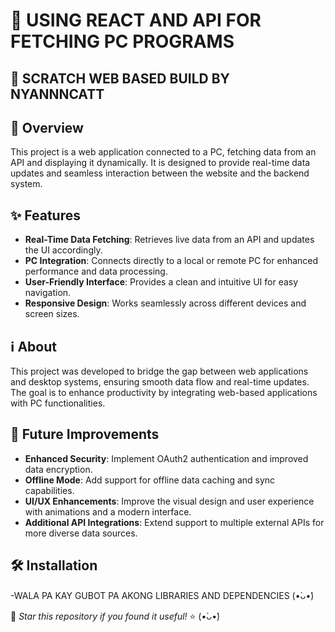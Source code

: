 # 🚀 USING REACT AND API FOR FETCHING PC PROGRAMS
## 🌟 SCRATCH WEB BASED BUILD BY NYANNNCATT

## 🌟 Overview
This project is a web application connected to a PC, fetching data from an API and displaying it dynamically. It is designed to provide real-time data updates and seamless interaction between the website and the backend system.

## ✨ Features
-  **Real-Time Data Fetching**: Retrieves live data from an API and updates the UI accordingly.
-  **PC Integration**: Connects directly to a local or remote PC for enhanced performance and data processing.
-  **User-Friendly Interface**: Provides a clean and intuitive UI for easy navigation.
-  **Responsive Design**: Works seamlessly across different devices and screen sizes.

## ℹ️ About
This project was developed to bridge the gap between web applications and desktop systems, ensuring smooth data flow and real-time updates. The goal is to enhance productivity by integrating web-based applications with PC functionalities.

## 🔮 Future Improvements
-  **Enhanced Security**: Implement OAuth2 authentication and improved data encryption.
-  **Offline Mode**: Add support for offline data caching and sync capabilities.
-  **UI/UX Enhancements**: Improve the visual design and user experience with animations and a modern interface.
-  **Additional API Integrations**: Extend support to multiple external APIs for more diverse data sources.

## 🛠️ Installation
   -WALA PA KAY GUBOT PA AKONG LIBRARIES AND DEPENDENCIES (•̀ᴗ•́)



🌟 _Star this repository if you found it useful!_ ⭐ (•̀ᴗ•́)

